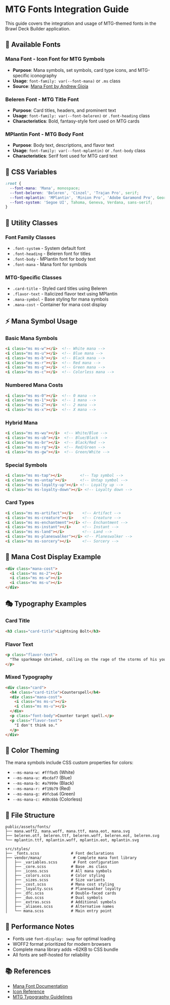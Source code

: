 # MTG Fonts Integration Guide

This guide covers the integration and usage of MTG-themed fonts in the Brawl Deck Builder application.

## 🎨 **Available Fonts**

### **Mana Font** - Icon Font for MTG Symbols
- **Purpose**: Mana symbols, set symbols, card type icons, and MTG-specific iconography
- **Usage**: `font-family: var(--font-mana)` or `.ms` class
- **Source**: [Mana Font by Andrew Gioia](https://mana.andrewgioia.com/)

### **Beleren Font** - MTG Title Font
- **Purpose**: Card titles, headers, and prominent text
- **Usage**: `font-family: var(--font-beleren)` or `.font-heading` class
- **Characteristics**: Bold, fantasy-style font used on MTG cards

### **MPlantin Font** - MTG Body Font  
- **Purpose**: Body text, descriptions, and flavor text
- **Usage**: `font-family: var(--font-mplantin)` or `.font-body` class
- **Characteristics**: Serif font used for MTG card text

## 🔧 **CSS Variables**

```css
:root {
  --font-mana: 'Mana', monospace;
  --font-beleren: 'Beleren', 'Cinzel', 'Trajan Pro', serif;
  --font-mplantin: 'MPlantin', 'Minion Pro', 'Adobe Garamond Pro', Georgia, serif;
  --font-system: 'Segoe UI', Tahoma, Geneva, Verdana, sans-serif;
}
```

## 🎯 **Utility Classes**

### **Font Family Classes**
- `.font-system` - System default font
- `.font-heading` - Beleren font for titles
- `.font-body` - MPlantin font for body text  
- `.font-mana` - Mana font for symbols

### **MTG-Specific Classes**
- `.card-title` - Styled card titles using Beleren
- `.flavor-text` - Italicized flavor text using MPlantin
- `.mana-symbol` - Base styling for mana symbols
- `.mana-cost` - Container for mana cost display

## ⚡ **Mana Symbol Usage**

### **Basic Mana Symbols**
```html
<i class="ms ms-w"></i>  <!-- White mana -->
<i class="ms ms-u"></i>  <!-- Blue mana -->
<i class="ms ms-b"></i>  <!-- Black mana -->
<i class="ms ms-r"></i>  <!-- Red mana -->
<i class="ms ms-g"></i>  <!-- Green mana -->
<i class="ms ms-c"></i>  <!-- Colorless mana -->
```

### **Numbered Mana Costs**
```html
<i class="ms ms-0"></i>  <!-- 0 mana -->
<i class="ms ms-1"></i>  <!-- 1 mana -->
<i class="ms ms-2"></i>  <!-- 2 mana -->
<i class="ms ms-x"></i>  <!-- X mana -->
```

### **Hybrid Mana**
```html
<i class="ms ms-wu"></i>  <!-- White/Blue -->
<i class="ms ms-ub"></i>  <!-- Blue/Black -->
<i class="ms ms-br"></i>  <!-- Black/Red -->
<i class="ms ms-rg"></i>  <!-- Red/Green -->
<i class="ms ms-gw"></i>  <!-- Green/White -->
```

### **Special Symbols**
```html
<i class="ms ms-tap"></i>        <!-- Tap symbol -->
<i class="ms ms-untap"></i>      <!-- Untap symbol -->
<i class="ms ms-loyalty-up"></i> <!-- Loyalty up -->
<i class="ms ms-loyalty-down"></i> <!-- Loyalty down -->
```

### **Card Types**
```html
<i class="ms ms-artifact"></i>    <!-- Artifact -->
<i class="ms ms-creature"></i>    <!-- Creature -->
<i class="ms ms-enchantment"></i> <!-- Enchantment -->
<i class="ms ms-instant"></i>     <!-- Instant -->
<i class="ms ms-land"></i>        <!-- Land -->
<i class="ms ms-planeswalker"></i> <!-- Planeswalker -->
<i class="ms ms-sorcery"></i>     <!-- Sorcery -->
```

## 🎨 **Mana Cost Display Example**

```html
<div class="mana-cost">
  <i class="ms ms-2"></i>
  <i class="ms ms-w"></i>
  <i class="ms ms-u"></i>
</div>
```

## 🎭 **Typography Examples**

### **Card Title**
```html
<h3 class="card-title">Lightning Bolt</h3>
```

### **Flavor Text**
```html
<p class="flavor-text">
  "The sparkmage shrieked, calling on the rage of the storms of his youth."
</p>
```

### **Mixed Typography**
```html
<div class="card">
  <h4 class="card-title">Counterspell</h4>
  <div class="mana-cost">
    <i class="ms ms-u"></i>
    <i class="ms ms-u"></i>
  </div>
  <p class="font-body">Counter target spell.</p>
  <p class="flavor-text">
    "I don't think so."
  </p>
</div>
```

## 🎨 **Color Theming**

The mana symbols include CSS custom properties for colors:
- `--ms-mana-w: #fffbd5` (White)
- `--ms-mana-u: #bcdaf7` (Blue)  
- `--ms-mana-b: #a7999e` (Black)
- `--ms-mana-r: #f19b79` (Red)
- `--ms-mana-g: #9fcba6` (Green)
- `--ms-mana-c: #d0c6bb` (Colorless)

## 📁 **File Structure**

```
public/assets/fonts/
├── mana.woff2, mana.woff, mana.ttf, mana.eot, mana.svg
├── beleren.otf, beleren.ttf, beleren.woff, beleren.eot, beleren.svg
└── mplantin.ttf, mplantin.woff, mplantin.eot, mplantin.svg

src/styles/
├── _fonts.scss              # Font declarations
├── vendor/mana/              # Complete mana font library
│   ├── _variables.scss       # Font configuration
│   ├── _core.scss           # Base .ms class
│   ├── _icons.scss          # All mana symbols
│   ├── _colors.scss         # Color styling
│   ├── _sizes.scss          # Size variants
│   ├── _cost.scss           # Mana cost styling
│   ├── _loyalty.scss        # Planeswalker loyalty
│   ├── _dfc.scss            # Double-faced cards
│   ├── _duo.scss            # Dual symbols
│   ├── _extras.scss         # Additional symbols
│   ├── _aliases.scss        # Alternative names
│   └── mana.scss            # Main entry point
```

## 🚀 **Performance Notes**

- Fonts use `font-display: swap` for optimal loading
- WOFF2 format prioritized for modern browsers
- Complete mana library adds ~62KB to CSS bundle
- All fonts are self-hosted for reliability

## 📚 **References**

- [Mana Font Documentation](https://mana.andrewgioia.com/)
- [Icon Reference](https://mana.andrewgioia.com/icons.html)
- [MTG Typography Guidelines](https://magic.wizards.com/en/articles/archive/making-magic/nuts-bolts-card-frames-2015-11-16)
